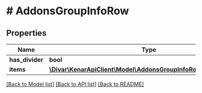 # # AddonsGroupInfoRow

## Properties

Name | Type | Description | Notes
------------ | ------------- | ------------- | -------------
**has_divider** | **bool** |  | [optional]
**items** | [**\Divar\KenarApiClient\Model\AddonsGroupInfoRowGroupInfoItem[]**](AddonsGroupInfoRowGroupInfoItem.md) |  | [optional]

[[Back to Model list]](../../README.md#models) [[Back to API list]](../../README.md#endpoints) [[Back to README]](../../README.md)
